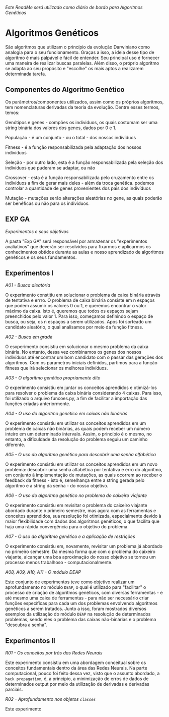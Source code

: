 *Este ReadMe será utilizado como diário de bordo para Algoritmos Genéticos*

# Algoritmos Genéticos

São algoritmos que utilizam o princípio da evolução Darwiniano como analogia para o seu funcionamento. Graças a isso, a ideia desse tipo de algoritmo é mais palpável e fácil de entender. Seu principal uso é fornecer uma maneira de realizar buscas paralelas. Além disso, o próprio algoritmo se adapta ao seu propósito e "escolhe" os mais aptos a realizarem determinada tarefa.

## Componentes do Algoritmo Genético

Os parâmetros/componentes utilizados, assim como os próprios algoritmos, tem nomenclaturas derivadas da teoria da evolução. Dentre esses termos, temos:

Genótipos e genes - compões os individuos, os quais costumam ser uma string binária dos valores dos genes, dados por 0 e 1.

População - é um conjunto - ou o total - dos nossos indivíduos 

Fitness - é a função responsabilizada pela adaptação dos nossos indivíduos

Seleção - por outro lado, esta é a função responsabilizada pela seleção dos indivíduos que puderam se adaptar, ou não

Crossover - esta é a função responsabilizada pelo cruzamento entre os indivíduos a fim de gerar mais deles - além da troca genética. podemos controlar a quantidade de genes provenientes dos pais dos indivíduos

Mutação - mutações serão alterações aleatórias no gene, as quais poderão ser benéficas ou não para os indivíduos.

## EXP GA

*Experimentos e seus objetivos*

A pasta "Exp GA" será responsável por armazenar os "experimentos avaliativos" que deverão ser resolvidos para fixarmos e aplicarmos os conhecimentos obtidos durante as aulas e nosso aprendizado de algoritmos genéticos e os seus fundamentos. 

## Experimentos I

*A01 - Busca aleatória*

O experimento constitiu em solucionar o problema da caixa binária através de tentativa e errro. O problema de caixa binária consiste em n espaços que podem assumir os valores 0 ou 1, e queremos encontrar o valor máximo da caixa. Isto é, queremos que todos os espaços sejam preenchidos pelo valor 1. Para isso, começamos definindo o espaço de busca, ou seja, os n espaços a serem utilizados. Após foi sorteado um candidato aleatório, o qual analisamos por meio da função fitness.

*A02 - Busca em grade*

O esxperimento consistiu em solucionar o mesmo problema da caixa binária. No entanto, dessa vez combinamos os genes dos nossos indivíduos até encontrar um bom candidato com o passar das gerações dos algoritmos. Com os parametros iniciais definidos, partimos para a função fitness que irá selecionar os melhores indivíduos.

*A03 - O algoritmo genético propriamente dito*

O experimento consistiu em juntar os conceitos aprendidos e otimizá-los para resolver o problema da caixa binária considerando 4 caixas. Para isso, foi utilizado o arquivo funcoes.py, a fim de facilitar a importação das funções criadas anteriormente. 

*A04 - O uso do algoritmo genético em caixas não binárias*

O experimento consistiu em utilizar os conceitos aprendidos em um problema de caixas não binárias, as quais podem receber um número inteiro em um determinado intervalo. Assim, o princípio é o mesmo, no entanto, a dificuldade da resolução do problema seguiu um caminho diferente.

*A05 - O uso do algoritmo genético para descobrir uma senha alfabética*

O experimento consistiu em utilizar os conceitos aprendidos em um novo problema: descobrir uma senha alfabética por tentativa e erro do algoritmo, em conjunto à implementação de mutações, as quais ocorrem ao receber o feedback da fitness - isto é, semelhança entre a string gerada pelo algoritmo e a string da senha - do nosso objetivo. 

*A06 - O uso do algoritmo genético no problema do caixeiro viajante*

O experimento consistiu em revisitar o problema do caixeiro viajante abordado durante o primeiro semestre, mas agora com as ferramentas e conceitos aprendidos, sua resolução foi otimizada, especialmente devido à maior flexibilidade com dados dos algoritmos genéticos, o que facilita que haja uma rápida convergência para o objetivo do problema.  

*A07 - O uso do algoritmo genético e a aplicação de restrições*

O experimento consistiu em, novamente, revisitar um problema já abordado no primeiro semestre. Da mesma forma que com o problema do caixeiro viajante, alcançar uma boa aproximação do nosso objetivo se tornou um processo menos trabalhoso - computacionalmente. 

*A08, A09, A10, A11 - O módulo DEAP*

Este conjunto de experimentos teve como objetivo realizar um aprofundamento no módulo `DEAP`, o qual é utilizado para "facilitar" o processo de criação de algoritmos genéticos, com diversas ferramentas - e até mesmo uma caixa de ferramentas - para não ser necessário criar funções específicas para cada um dos problemas envolvendo algorítmos genéticos a serem tratados. Junto a isso, foram mostrados diversos exemplos da utilização do módulo `DEAP` na resolução de determinados problemas, sendo eles o problema das caixas não-binárias e o problema "descubra a senha".

## Experimentos II

*R01 - Os conceitos por trás das Redes Neurais*

Este experimento consistiu em uma abordagem conceitual sobre os conceitos fundamentais dentro da área das Redes Neurais. Na parte computacional, pouco foi feito dessa vez, visto que o assunto abordado, a `back propagation`, é, a princípio, a minimização de erros de dados de determinados output por meio da utilização de derivadas e derivadas parciais. 

*R02 - Aprofundamento nos objetos `classes`*

Este experimento